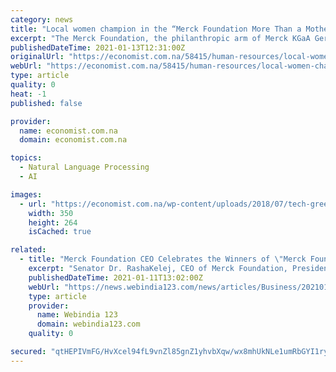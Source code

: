 ```yaml
---
category: news
title: "Local women champion in the “Merck Foundation More Than a Mother” Africa Media Recognition Awards 2020 to break Infertility Stigma"
excerpt: "The Merck Foundation, the philanthropic arm of Merck KGaA Germany recently announced the winners of ‘Merck Foundation More Than a Mother’. The awards were announced by Merck Foundation CEO in partnership with the First Ladies of Zimbabwe,"
publishedDateTime: 2021-01-13T12:31:00Z
originalUrl: "https://economist.com.na/58415/human-resources/local-women-champion-in-the-merck-foundation-more-than-a-mother-africa-media-recognition-awards-2020-to-break-infertility-stigma/"
webUrl: "https://economist.com.na/58415/human-resources/local-women-champion-in-the-merck-foundation-more-than-a-mother-africa-media-recognition-awards-2020-to-break-infertility-stigma/"
type: article
quality: 0
heat: -1
published: false

provider:
  name: economist.com.na
  domain: economist.com.na

topics:
  - Natural Language Processing
  - AI

images:
  - url: "https://economist.com.na/wp-content/uploads/2018/07/tech-green-350x264.jpg"
    width: 350
    height: 264
    isCached: true

related:
  - title: "Merck Foundation CEO Celebrates the Winners of \"Merck Foundation More Than a Mother\" Africa Media Recognition Awards 2020 to Break Infertility Stigma"
    excerpt: "Senator Dr. RashaKelej, CEO of Merck Foundation, President 'Merck More Than a Mother and African Woman of the Year 2020 celebrated the winners saying \"Big congratulations to all the winners of 'Merck Foundation More Than a Mother' Africa Media Recognition Awards 2020."
    publishedDateTime: 2021-01-11T13:02:00Z
    webUrl: "https://news.webindia123.com/news/articles/Business/20210111/3689205.html"
    type: article
    provider:
      name: Webindia 123
      domain: webindia123.com
    quality: 0

secured: "qtHEPIVmFG/HvXcel94fL9vnZl85gnZ1yhvbXqw/wx8mhUkNLe1umRbGYI1ryUoH6ZS5G5Gxza+UGw97ZhA4NzVUofsBkKBAwYsZSmGdUD+XNKqeDWO8EbA3skrsycSPBV1DhqLkswyQBk2OvYvfCZX3ZJ33cR9VstMNGlhzPhuNyt9T78Jt/azQw9DZ1St1Uw9nbqM5bR2Rb8vNkRr9LzcemZezb51TA6+abJGCHvy7LgoMmvEaTpB0SOAn59eKw1znR+T9OhRsEOzjfS0jxv5Ku3nybiIuczNuTE6gv/4oI0T3oNc7iFBC0oVX/lFgYZRHWNMH1oFTuGgqgG+GmV6LOehdZaI1pv6crPtsEIg=;E70fJvOJgWYGMJhsbdE/ig=="
---
```


